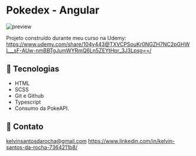 # Pokedex - Angular

![preview](./.github/preview.png)

Projeto construído durante meu curso na Udemy: 
https://www.udemy.com/share/104y443@TXVCPSouKr0NGZH7NC2pGHWL__sF-AUw-nmBBTgJumWYRmQ6Ln5ZEYtHpr_3J3Lpsg==/


## 🤖 Tecnologias

- HTML
- SCSS
- Git e Github
- Typescript
- Consumo da PokeAPI.

## 📲 Contato

kelvinsantosdarocha@gmail.com
https://www.linkedin.com/in/kelvin-santos-da-rocha-7364211b8/
